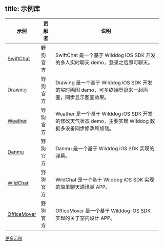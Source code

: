 
title:  示例库
---

| 示例                                       | 贡献者  | 说明                                       |
| ---------------------------------------- | ---- | ---------------------------------------- |
| [SwiftChat](https://github.com/WildDogTeam/demo-ios-swiftchat) | 野狗官方 | SwiftChat 是一个基于 Wilddog iOS SDK 开发的多人实时聊天 demo，登录之后即可聊天。 |
| [Drawing](https://github.com/WildDogTeam/demo-ios-drawing) | 野狗官方 | Drawing 是一个基于 Wilddog iOS SDK 开发的实时画图 demo，可多终端登录来一起画画，同步显示图画效果。 |
| [Weather](https://github.com/WildDogTeam/demo-ios-weather) | 野狗官方 | Weather 是一个基于 Wilddog iOS SDK 开发的修改天气状态 demo，主要实现 Wilddog 数据多设备同步修改和加载。 |
| [Danmu](https://github.com/WildDogTeam/demo-ios-danmu) | 野狗官方 | Danmu 是一个基于 Wilddog iOS SDK 实现的弹幕。       |
| [WildChat](https://github.com/WildDogTeam/demo-ios-wildchat) | 野狗官方 | WildChat 是一个基于 Wilddog iOS SDK 实现的简单聊天通讯类 APP。 |
| [OfficeMover](https://github.com/WildDogTeam/demo-ios-officemover) | 野狗官方 | OfficeMover 是一个基于 Wilddog iOS SDK 实现的关于室内设计 APP。 |

[更多示例](https://github.com/WildDogTeam/awesome-wilddog)


